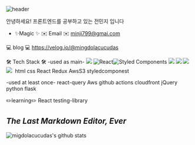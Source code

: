 ![header](https://capsule-render.vercel.app/api?type=Waving&color=auto&height=300&section=header&text=welcome&desc=minji's%20github%20profile&descAlign=70&descAlignY=65&fontSize=90)

안녕하세요! 
프론트엔드를 공부하고 있는 전민지 입니다
- ✨Magic ✨
✉️ Email ✉️
minji799@gmai.com

💻 blog 💻 
https://velog.io/@mingdolacucudas

🛠 Tech Stack 🛠
-used as main- 
<img src="https://img.shields.io/badge/JavaScript-F7DF1E?style=for-the-badge&logo=JavaScript&logoColor=black"/>
![React](https://img.shields.io/badge/react-%2320232a.svg?style=for-the-badge&logo=react&logoColor=%2361DAFB)![Styled Components](https://img.shields.io/badge/styled--components-DB7093?style=for-the-badge&logo=styled-components&logoColor=white)
<img src="https://img.shields.io/badge/Redux Toolkit-764ABC?style=for-the-badge&logo=Redux&logoColor=white"/>
<img src="https://img.shields.io/badge/GitHub Actions-2088FF?style=for-the-badge&logo=GitHub Actions&logoColor=white"/>
<img src="https://img.shields.io/badge/Amazon S3-569A31?style=for-the-badge&logo=Amazon S3&logoColor=white"/>&nbsp;
<img src="https://img.shields.io/badge/Amazon CloudFront-232F3E?style=for-the-badge&logo=Amazon AWS&logoColor=white"/>&nbsp;
html css React Redux AwsS3 styledcomponest

-used at least once-
react-query Aws github actions cloudfront jQuery python flask  






✏️learning✏️
React testing-library  
## _The Last Markdown Editor, Ever_


![migdolacucudas's github stats](https://github-readme-stats.vercel.app/api?username=mingdolacucudas&show_icons=true)


